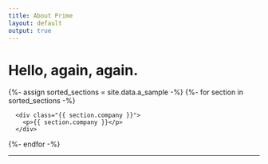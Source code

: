 ```yaml
---
title: About Prime
layout: default
output: true
---
```


# Hello, again, again.

<div id="body">
  {%- assign sorted_sections = site.data.a_sample -%}
  {%- for section in sorted_sections -%}

      <div class="{{ section.company }}">
        <p>{{ section.company }}</p>
      </div>

  {%- endfor -%}
</div>


---
